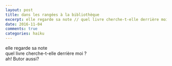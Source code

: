 ```yaml
---
layout: post
title: dans les rangées à la bibliothèque
excerpt: elle regarde sa note // quel livre cherche-t-elle derrière moi ? // ah! Butor aussi ?
date: 2016-11-04 
comments: true
categories: haiku 
---
```


elle regarde sa note <br>
quel livre cherche-t-elle derrière moi ? <br>
ah! Butor aussi?